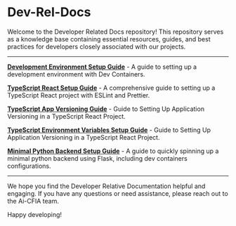 # Dev-Rel-Docs

Welcome to the Developer Related Docs repository! This repository serves as a knowledge base containing essential resources, guides, and best practices for developers closely associated with our projects.

---

**[Development Environment Setup Guide](./Development-Environment-Setup-Guide/DEV-ENV-SETUP.md)** - A guide to setting up a development environment with Dev Containers.

**[TypeScript React Setup Guide](./TypeScript-React-Setup-Guide/REACTSETUP.md)** - A comprehensive guide to setting up a TypeScript React project with ESLint and Prettier.

**[TypeScript App Versioning Guide](./TypeScript-AppVersion/APPVERSION-SETUP.md)** - Guide to Setting Up Application Versioning in a TypeScript React Project.

**[TypeScript Environment Variables Setup Guide](./TypeScript-EnvironmentVariables/ENVIRONMENTVARIABLES-SETUP.md)** - Guide to Setting Up Application Versioning in a TypeScript React Project.

**[Minimal Python Backend Setup Guide](./Minimal-Backend-Setup-Guides/PYTHON-BACKEND-SETUP.md)** - A guide to quickly spinning up a minimal python backend using Flask, including dev containers configurations.


---

We hope you find the Developer Relative Documentation helpful and engaging. If you have any questions or need assistance, please reach out to the Ai-CFIA team.

Happy developing!
